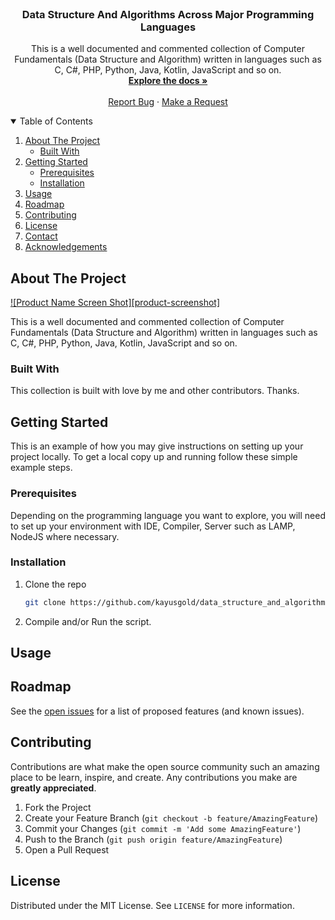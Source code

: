 <br />
<p align="center">

  <h3 align="center">Data Structure And Algorithms Across Major Programming Languages</h3>

  <p align="center">
    This is a well documented and commented collection of Computer Fundamentals (Data Structure and Algorithm) written in languages such as C, C#, PHP, Python, Java, Kotlin, JavaScript and so on.
    <br />
    <a href="https://github.com/kayusgold/data_structure_and_algorithm"><strong>Explore the docs »</strong></a>
    <br />
    <br />
    <a href="https://github.com/kayusgold/data_structure_and_algorithm/issues">Report Bug</a>
    ·
    <a href="https://github.com/kayusgold/data_structure_and_algorithm/issues">Make a Request</a>
  </p>
</p>
<!-- TABLE OF CONTENTS -->
<details open="open">
  <summary>Table of Contents</summary>
  <ol>
    <li>
      <a href="#about-the-project">About The Project</a>
      <ul>
        <li><a href="#built-with">Built With</a></li>
      </ul>
    </li>
    <li>
      <a href="#getting-started">Getting Started</a>
      <ul>
        <li><a href="#prerequisites">Prerequisites</a></li>
        <li><a href="#installation">Installation</a></li>
      </ul>
    </li>
    <li><a href="#usage">Usage</a></li>
    <li><a href="#roadmap">Roadmap</a></li>
    <li><a href="#contributing">Contributing</a></li>
    <li><a href="#license">License</a></li>
    <li><a href="#contact">Contact</a></li>
    <li><a href="#acknowledgements">Acknowledgements</a></li>
  </ol>
</details>


<!-- ABOUT THE PROJECT -->
## About The Project

[![Product Name Screen Shot][product-screenshot]](https://example.com)

This is a well documented and commented collection of Computer Fundamentals (Data Structure and Algorithm) written in languages such as C, C#, PHP, Python, Java, Kotlin, JavaScript and so on.

### Built With

This collection is built with love by me and other contributors. Thanks.

<!-- GETTING STARTED -->
## Getting Started

This is an example of how you may give instructions on setting up your project locally.
To get a local copy up and running follow these simple example steps.

### Prerequisites

Depending on the programming language you want to explore, you will need to set up your environment with IDE, Compiler, Server such as LAMP, NodeJS where necessary.

### Installation

1. Clone the repo
   ```sh
   git clone https://github.com/kayusgold/data_structure_and_algorithm.git
   ```
3. Compile and/or Run the script.

<!-- USAGE EXAMPLES -->
## Usage


<!-- ROADMAP -->
## Roadmap

See the [open issues](https://github.com/kayusgold/data_structure_and_algorithm/issues) for a list of proposed features (and known issues).


<!-- CONTRIBUTING -->
## Contributing

Contributions are what make the open source community such an amazing place to be learn, inspire, and create. Any contributions you make are **greatly appreciated**.

1. Fork the Project
2. Create your Feature Branch (`git checkout -b feature/AmazingFeature`)
3. Commit your Changes (`git commit -m 'Add some AmazingFeature'`)
4. Push to the Branch (`git push origin feature/AmazingFeature`)
5. Open a Pull Request



<!-- LICENSE -->
## License

Distributed under the MIT License. See `LICENSE` for more information.